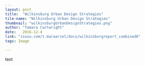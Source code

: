 ```yaml
---
layout: post
title:  "Wilkinsburg Urban Design Strategies"
tile-name: "Wilkinsburg Urban Design Strategies"
thumbnail: "wilkinsburgUrbanDesignStrategies.png"
author: "Tamara Cartwright"
date:   2016-12-4
link: "issuu.com/t.maraariel/docs/wilkinsburgreport_combined6"
tags: Image

---
```


text
